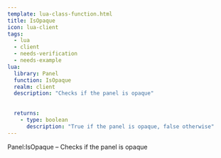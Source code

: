 ```yaml
---
template: lua-class-function.html
title: IsOpaque
icon: lua-client
tags:
  - lua
  - client
  - needs-verification
  - needs-example
lua:
  library: Panel
  function: IsOpaque
  realm: client
  description: "Checks if the panel is opaque"
  
  
  returns:
    - type: boolean
      description: "True if the panel is opaque, false otherwise"
---
```


<div class="lua__search__keywords">
Panel:IsOpaque &#x2013; Checks if the panel is opaque
</div>
